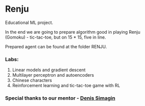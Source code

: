 # Renju

Educational ML project.

In the end we are going to prepare algorithm good in playing Renju (Gomoku) - tic-tac-toe, but on 15 * 15, five in line.

Prepared agent can be found at the folder RENJU.

### Labs:
 1) Linear models and gradient descent
 2) Multilayer perceptron and autoencoders
 3) Chinese characters
 4) Reinforcement learning and tic-tac-toe game with RL

### Special thanks to our mentor - [Denis Simagin]

[Denis Simagin]:https://github.com/dasimagin
